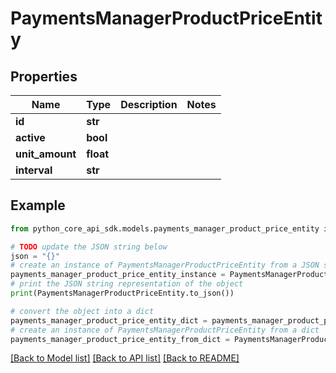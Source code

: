 # PaymentsManagerProductPriceEntity


## Properties

Name | Type | Description | Notes
------------ | ------------- | ------------- | -------------
**id** | **str** |  | 
**active** | **bool** |  | 
**unit_amount** | **float** |  | 
**interval** | **str** |  | 

## Example

```python
from python_core_api_sdk.models.payments_manager_product_price_entity import PaymentsManagerProductPriceEntity

# TODO update the JSON string below
json = "{}"
# create an instance of PaymentsManagerProductPriceEntity from a JSON string
payments_manager_product_price_entity_instance = PaymentsManagerProductPriceEntity.from_json(json)
# print the JSON string representation of the object
print(PaymentsManagerProductPriceEntity.to_json())

# convert the object into a dict
payments_manager_product_price_entity_dict = payments_manager_product_price_entity_instance.to_dict()
# create an instance of PaymentsManagerProductPriceEntity from a dict
payments_manager_product_price_entity_from_dict = PaymentsManagerProductPriceEntity.from_dict(payments_manager_product_price_entity_dict)
```
[[Back to Model list]](../README.md#documentation-for-models) [[Back to API list]](../README.md#documentation-for-api-endpoints) [[Back to README]](../README.md)


